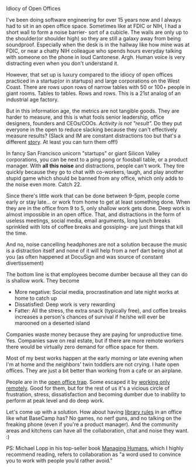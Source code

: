 Idiocy of Open Offices

I've been doing software engineering for over 15 years now and I always had to sit in an open office space. Sometimes like at FDIC or NIH, I had a short wall to form a noise barrier- sort of a cubicle. The walls are only up to the shoulder(or shoulder high) so they are still a galaxy away from being soundproof. Especially when the desk is in the hallway like how mine was at FDIC, or near a chatty NIH colleague who spends hours everyday talking with someone on the phone in loud Cantonese. Argh. Human voice is very distracting even when you don't understand it.

However, that set up is luxury compared to the idiocy of open offices practiced in a startup(or in startups) and large corporations on the West Coast. There are rows upon rows of narrow tables with 50 or 100+ people in giant rooms. Tables to tables. Rows and rows. This is a 21st analog of an industrial age factory. 


But in this information age, the metrics are not tangible goods. They are harder to measure, and this is what fools senior leadership, office designers, founders and CEOs/COOs. *Activity is not "result".* Do they put everyone in the open to reduce slacking because they can't effectively measure results? (Slack and IM are constant distractions too but that's a different [story](http://azat.co/blog/flow). At least you can turn them off!)

In fancy San Francisco unicorn "startups" or giant Silicon Valley corporations, you can be next to a ping pong or foosball table, or a product manager. With **all this noise** and distractions, people can't work. They tire quickly because they go to chat with co-workers, laugh, and play another stupid game which should be banned from any office, which only adds to the noise even more. Catch 22. 

Since there's little work that can be done between 9-5pm, people come early or stay late... or work from home to get at least something done. When they are in the office from 9 to 5, only shallow work gets done. Deep work is almost impossible in an open office. That, and distractions in the form of useless meetings, social media, email arguments, long lunch breaks sprinkled with lots of coffee breaks and gossiping- are just things that kill the time.

And no, noise cancelling headphones are not a solution because the music is a distraction itself and none of it will help from a nerf dart being shot at you (as often happened at DocuSign and was source of constant divertissement)

The bottom line is that employees become dumber because all they can do is shallow work. They become

* More negative: Social media, procrastination and late night works at home to catch up
* Dissatisfied: Deep work is very rewarding
* Fatter: All the stress, the extra snack (typically free), and coffee breaks increases a person's chances of survival if he/she will ever be marooned on a deserted island

Companies waste money because they are paying for unproductive time. Yes. Companies save on real estate, but if there are more remote workers there would be virtually zero demand for office space for them.

Most of my best works happen at the early morning or late evening when I'm at home and the neighbors' twin toddlers are not crying. I hate open offices. They are just a bit better than working from a cafe or an airplane. 

People are in the [open office trap](http://www.newyorker.com/business/currency/the-open-office-trap). Some escaped it by [working only remotely](https://shift.newco.co/why-i-only-work-remotely-2e5eb07ae28f#.lly2vlxxo). Good for them, but for the rest of us it's a vicious circle of frustration, stress, dissatisfaction and becoming dumber due to inability to perform at peak level and do deep work. 

Let's come up with a solution. How about having [library rules](https://m.signalvnoise.com/restoring-sanity-to-the-office-d9d35dd8689e#.fme2rq3i4) in an office like what BaseCamp has? No games, no nerf guns, and no talking on the freaking phone (even if you're a product manager). And the community areas and kitchens can have all the collaboration, chat and noise they want. :)

PS: Michael Lopp in his top-seller book [Managing Humans](http://amzn.to/2kEFQ0z), which I highly recommend reading, refers to collaboration as "a word used to convince you to work with people you’d rather avoid."
